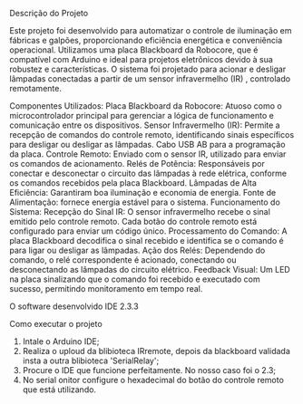 Descrição do Projeto

Este projeto foi desenvolvido para automatizar o controle de iluminação em fábricas e galpões, proporcionando eficiência energética e conveniência operacional. Utilizamos uma placa Blackboard da Robocore, que é compatível com Arduino e ideal para projetos eletrônicos devido à sua robustez e características. O sistema foi projetado para acionar e desligar lâmpadas conectadas a partir de um sensor infravermelho (IR) , controlado remotamente.

Componentes Utilizados:
Placa Blackboard da Robocore: Atuoso como o microcontrolador principal para gerenciar a lógica de funcionamento e comunicação entre os dispositivos.
Sensor Infravermelho (IR): Permite a recepção de comandos do controle remoto, identificando sinais específicos para desligar ou desligar as lâmpadas.
Cabo USB AB para a programação da placa.
Controle Remoto: Enviado com o sensor IR, utilizado para enviar os comandos de acionamento.
Relés de Potência: Responsáveis ​​por conectar e desconectar o circuito das lâmpadas à rede elétrica, conforme os comandos recebidos pela placa Blackboard.
Lâmpadas de Alta Eficiência: Garantiram boa iluminação e economia de energia.
Fonte de Alimentação: fornece energia estável para o sistema.
Funcionamento do Sistema:
Recepção do Sinal IR: O sensor infravermelho recebe o sinal emitido pelo controle remoto. Cada botão do controle remoto está configurado para enviar um código único.
Processamento do Comando: A placa Blackboard decodifica o sinal recebido e identifica se o comando é para ligar ou desligar as lâmpadas.
Ação dos Relés: Dependendo do comando, o relé correspondente é acionado, conectando ou desconectando as lâmpadas do circuito elétrico.
Feedback Visual: Um LED na placa sinalizando que o comando foi recebido e executado com sucesso, permitindo monitoramento em tempo real.

O software desenvolvido IDE 2.3.3

Como executar o projeto

1. Intale o Arduino IDE;
2. Realiza o uploud da blibioteca IRremote, depois da blackboard validada insta a outra blibioteca 'SerialRelay';
3. Procure o IDE que funcione perfeitamente. No nosso caso foi o 2.3;
4. No serial onitor configure o hexadecimal do botão do controle remoto que está utilizando.
   

